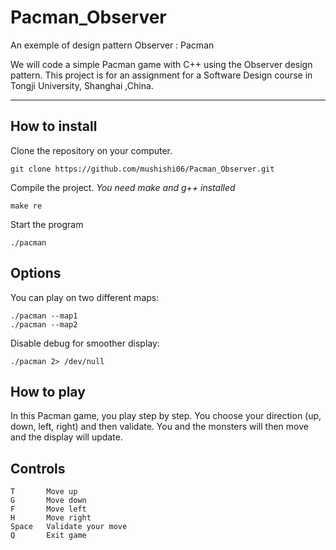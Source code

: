 Pacman_Observer
===============

An exemple of design pattern Observer : Pacman

We will code a simple Pacman game with C++ using the Observer design pattern.
This project is for an assignment for a Software Design course in Tongji University, Shanghai ,China.


--------

How to install
--------------
Clone the repository on your computer.

    git clone https://github.com/mushishi06/Pacman_Observer.git

Compile the project. *You need make and g++ installed*

    make re

Start the program

	./pacman


Options
-------

You can play on two different maps:

    ./pacman --map1
    ./pacman --map2

Disable debug for smoother display:

    ./pacman 2> /dev/null

How to play
-----------
In this Pacman game, you play step by step. You choose your direction (up, down, left, right) and then validate. You and the monsters will then move and the display will update.

Controls
--------

    T       Move up
    G       Move down
    F       Move left
    H       Move right
    Space   Validate your move
    Q	    Exit game
